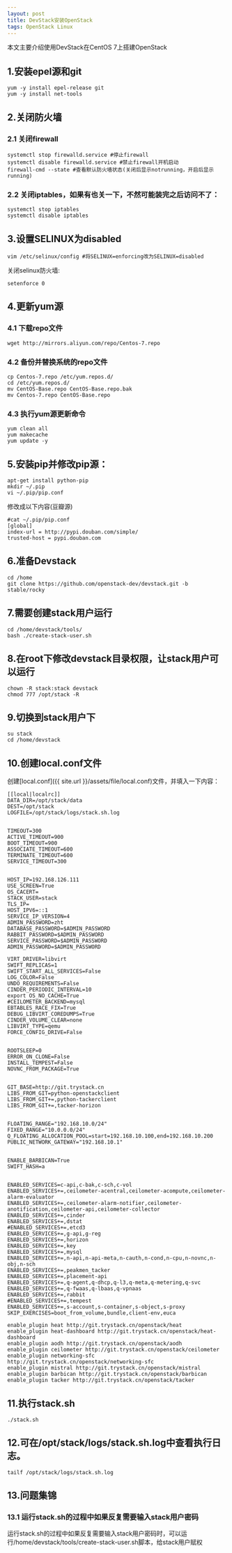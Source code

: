 ```yaml
---
layout: post
title: DevStack安装OpenStack
tags: OpenStack Linux 
---
```


本文主要介绍使用DevStack在CentOS 7上搭建OpenStack

<!--more-->

## 1.安装epel源和git

```shell
yum -y install epel-release git
yum -y install net-tools
```

## 2.关闭防火墙

### 2.1 关闭firewall

```shell
systemctl stop firewalld.service #停止firewall
systemctl disable firewalld.service #禁止firewall开机启动
firewall-cmd --state #查看默认防火墙状态(关闭后显示notrunning，开启后显示running)
```

### 2.2 关闭iptables，如果有也关一下，不然可能装完之后访问不了：

```shell
systemctl stop iptables
systemctl disable iptables
```

## 3.设置SELINUX为disabled

```shell
vim /etc/selinux/config #将SELINUX=enforcing改为SELINUX=disabled
```

关闭selinux防火墙:

```shell
setenforce 0
```

## 4.更新yum源

### 4.1 下载repo文件

```shell
wget http://mirrors.aliyun.com/repo/Centos-7.repo
```

### 4.2 备份并替换系统的repo文件

```shell
cp Centos-7.repo /etc/yum.repos.d/ 
cd /etc/yum.repos.d/ 
mv CentOS-Base.repo CentOS-Base.repo.bak 
mv Centos-7.repo CentOS-Base.repo
```

### 4.3 执行yum源更新命令 

```shell
yum clean all 
yum makecache 
yum update -y
```

## 5.安装pip并修改pip源：

```shell
apt-get install python-pip
mkdir ~/.pip
vi ~/.pip/pip.conf
```

修改成以下内容(豆瓣源)

```shell
#cat ~/.pip/pip.conf
[global]
index-url = http://pypi.douban.com/simple/
trusted-host = pypi.douban.com
```


## 6.准备Devstack

```shell
cd /home
git clone https://github.com/openstack-dev/devstack.git -b stable/rocky
```

## 7.需要创建stack用户运行

```shell
cd /home/devstack/tools/
bash ./create-stack-user.sh
```

## 8.在root下修改devstack目录权限，让stack用户可以运行

```shell
chown -R stack:stack devstack
chmod 777 /opt/stack -R
```

## 9.切换到stack用户下

```shell
su stack
cd /home/devstack
```

## 10.创建local.conf文件

创建[local.conf]({{ site.url }}/assets/file/local.conf)文件，并填入一下内容：

```shell
[[local|localrc]]
DATA_DIR=/opt/stack/data
DEST=/opt/stack
LOGFILE=/opt/stack/logs/stack.sh.log


TIMEOUT=300
ACTIVE_TIMEOUT=900
BOOT_TIMEOUT=900
ASSOCIATE_TIMEOUT=600
TERMINATE_TIMEOUT=600
SERVICE_TIMEOUT=300


HOST_IP=192.168.126.111
USE_SCREEN=True
OS_CACERT=
STACK_USER=stack
TLS_IP=
HOST_IPV6=::1
SERVICE_IP_VERSION=4
ADMIN_PASSWORD=zht
DATABASE_PASSWORD=$ADMIN_PASSWORD
RABBIT_PASSWORD=$ADMIN_PASSWORD
SERVICE_PASSWORD=$ADMIN_PASSWORD
ADMIN_PASSWORD=$ADMIN_PASSWORD

VIRT_DRIVER=libvirt
SWIFT_REPLICAS=1
SWIFT_START_ALL_SERVICES=False
LOG_COLOR=False
UNDO_REQUIREMENTS=False
CINDER_PERIODIC_INTERVAL=10
export OS_NO_CACHE=True
#CEILOMETER_BACKEND=mysql
EBTABLES_RACE_FIX=True
DEBUG_LIBVIRT_COREDUMPS=True
CINDER_VOLUME_CLEAR=none
LIBVIRT_TYPE=qemu
FORCE_CONFIG_DRIVE=False


ROOTSLEEP=0
ERROR_ON_CLONE=False
INSTALL_TEMPEST=False
NOVNC_FROM_PACKAGE=True


GIT_BASE=http://git.trystack.cn
LIBS_FROM_GIT=python-openstackclient
LIBS_FROM_GIT+=,python-tackerclient
LIBS_FROM_GIT+=,tacker-horizon


FLOATING_RANGE="192.168.10.0/24"
FIXED_RANGE="10.0.0.0/24"
Q_FLOATING_ALLOCATION_POOL=start=192.168.10.100,end=192.168.10.200
PUBLIC_NETWORK_GATEWAY="192.168.10.1"


ENABLE_BARBICAN=True
SWIFT_HASH=a


ENABLED_SERVICES=c-api,c-bak,c-sch,c-vol
ENABLED_SERVICES+=,ceilometer-acentral,ceilometer-acompute,ceilometer-alarm-evaluator
ENABLED_SERVICES+=,ceilometer-alarm-notifier,ceilometer-anotification,ceilometer-api,ceilometer-collector
ENABLED_SERVICES+=,cinder
ENABLED_SERVICES+=,dstat
#ENABLED_SERVICES+=,etcd3
ENABLED_SERVICES+=,g-api,g-reg
ENABLED_SERVICES+=,horizon
ENABLED_SERVICES+=,key
ENABLED_SERVICES+=,mysql
ENABLED_SERVICES+=,n-api,n-api-meta,n-cauth,n-cond,n-cpu,n-novnc,n-obj,n-sch
ENABLED_SERVICES+=,peakmen_tacker
ENABLED_SERVICES+=,placement-api
ENABLED_SERVICES+=,q-agent,q-dhcp,q-l3,q-meta,q-metering,q-svc
ENABLED_SERVICES+=,q-fwaas,q-lbaas,q-vpnaas
ENABLED_SERVICES+=,rabbit
#ENABLED_SERVICES+=,tempest
ENABLED_SERVICES+=,s-account,s-container,s-object,s-proxy
SKIP_EXERCISES=boot_from_volume,bundle,client-env,euca

enable_plugin heat http://git.trystack.cn/openstack/heat
enable_plugin heat-dashboard http://git.trystack.cn/openstack/heat-dashboard
enable_plugin aodh http://git.trystack.cn/openstack/aodh
enable_plugin ceilometer http://git.trystack.cn/openstack/ceilometer
enable_plugin networking-sfc http://git.trystack.cn/openstack/networking-sfc
enable_plugin mistral http://git.trystack.cn/openstack/mistral
enable_plugin barbican http://git.trystack.cn/openstack/barbican
enable_plugin tacker http://git.trystack.cn/openstack/tacker
```

## 11.执行stack.sh

```shell
./stack.sh
```

## 12.可在/opt/stack/logs/stack.sh.log中查看执行日志。

```shell
tailf /opt/stack/logs/stack.sh.log
```

## 13.问题集锦

### 13.1 运行stack.sh的过程中如果反复需要输入stack用户密码

运行stack.sh的过程中如果反复需要输入stack用户密码时，可以运行/home/devstack/tools/create-stack-user.sh脚本，给stack用户赋权
